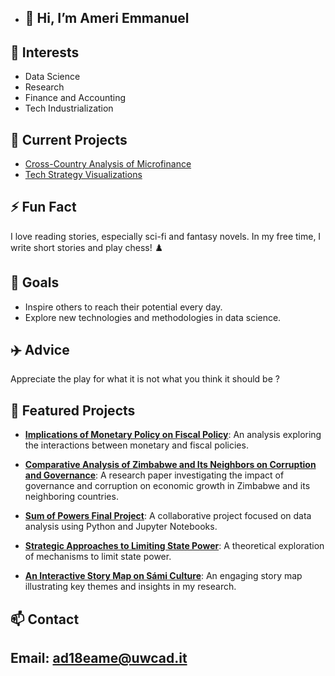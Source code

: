 - ## 👋 Hi, I’m Ameri Emmanuel
## 👀 Interests
-  Data Science
- Research
- Finance and Accounting
- Tech Industrialization
## 🌱 Current Projects
- [Cross-Country Analysis of Microfinance](link-to-repo)
- [Tech Strategy Visualizations](https://emmanuelameri.shinyapps.io/Tech/)
## ⚡ Fun Fact
I love reading stories, especially sci-fi and fantasy novels. In my free time, I write short stories and play chess! ♟️
## 🎯 Goals
- Inspire others to reach their potential every day.
- Explore new technologies and methodologies in data science.
## ✈️ Advice 
Appreciate the play for what it is not what you think it should be ?
 ## 🔧 Featured Projects
- **[Implications of Monetary Policy on Fiscal Policy](https://github.com/Emmanuelameri/Emmanuelameri/blob/main/Implications%20of%20Monetary%20Policy%20on%20Fiscal%20Policy%20(2).pdf)**: An analysis exploring the interactions between monetary and fiscal policies.

- **[Comparative Analysis of Zimbabwe and Its Neighbors on Corruption and Governance](https://github.com/Emmanuelameri/Emmanuelameri/blob/main/A%20Comparative%20Analysis%20of%20Zimbabwe%20and%20Its%20Neighbors%20on%20Corruption%20and%20Governance%20on%20Economic%20Growth.pdf)**: A research paper investigating the impact of governance and corruption on economic growth in Zimbabwe and its neighboring countries.

- **[Sum of Powers Final Project](https://github.com/Emmanuelameri/Emmanuelameri/blob/main/George%2C_Jonah%2C_Laura%2C_Emmanuel_Sum_of_Powers_Final_Project.ipynb)**: A collaborative project focused on data analysis using Python and Jupyter Notebooks.

- **[Strategic Approaches to Limiting State Power](https://github.com/Emmanuelameri/Emmanuelameri/blob/main/Strategic%20Approaches%20to%20Limiting%20State%20Power_%20Theoretical%20Insights%20and%20Practical%20Solutions.pdf)**: A theoretical exploration of mechanisms to limit state power.

- **[ An Interactive Story Map on Sámi Culture](https://storymaps.arcgis.com/stories/79ef3fb66e4b491fa7216ccc13787f6b?play=true&speed=medium)**: An engaging story map illustrating key themes and insights in my research.
## 📫 Contact
## Email: ad18eame@uwcad.it 

<!---
Emmanuelameri/Emmanuelameri is a ✨ special ✨ repository because its `README.md` (this file) appears on your GitHub profile.
You can click the Preview link to take a look at your changes.
--->
